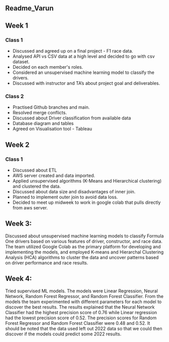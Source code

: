 ## Readme_Varun

## Week 1
### Class 1

* Discussed and agreed up on a final project -  F1 race data.
* Analysed API vs CSV data at a high level and decided to go with csv dataset.  
* Decided on each member's roles. 
* Considered an unsupervised machine learning model to classify the drivers.
* Discussed with instructor and TA’s about project goal and deliverables.  

### Class 2
* Practised Github branches and main. 
* Resolved merge conflicts. 
* Discussed about Driver classification from available data
* Database diagram and tables
* Agreed on Visualisation tool - Tableau 

## Week 2
### Class 1
* Discussed about ETL 
* AWS server created and data imported.
* Applied unsupervised algorithms (K-Means and Hierarchical clustering) and clustered the data.
* Discussed about data size and disadvantages of inner join. 
* Planned to implement outer join to avoid data loss. 
* Decided to meet up midweek to work in google colab that pulls directly from aws server. 

## Week 3:
Discussed about unsupervised machine learning models to classify Formula One drivers based on various features of driver, constructor, and race data. The team utilized Google Colab as the primary platform for developing and implementing the models, and employed K-means and Hierarchal Clustering Analysis (HCA) algorithms to cluster the data and uncover patterns based on driver performance and race results.

## Week 4:
Tried supervised ML models. The models were Linear Regression, Neural Network, Random Forest Regressor, and Random Forest Classifier. From the models the team experimented with different parameters for each model to discover the best results. The results explained that the Neural Network Classifier had the highest precision score of 0.76 while Linear regression had the lowest precision score of 0.52. The precision scores for Random Forest Regressor and Random Forest Classifier were 0.48 and 0.52. It should be noted that the data used left out 2022 data so that we could then discover if the models could predict some 2022 results.

